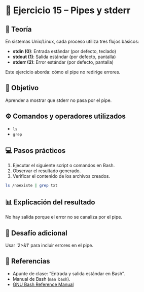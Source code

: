 # 🧪 Ejercicio 15 – Pipes y stderr

## 📘 Teoría
En sistemas Unix/Linux, cada proceso utiliza tres flujos básicos:
- **stdin (0)**: Entrada estándar (por defecto, teclado)
- **stdout (1)**: Salida estándar (por defecto, pantalla)
- **stderr (2)**: Error estándar (por defecto, pantalla)

Este ejercicio aborda: cómo el pipe no redirige errores.

## 🧠 Objetivo
Aprender a mostrar que stderr no pasa por el pipe.

## ⚙️ Comandos y operadores utilizados
- `ls`
- `grep`

## 💻 Pasos prácticos
1. Ejecutar el siguiente script o comandos en Bash.
2. Observar el resultado generado.
3. Verificar el contenido de los archivos creados.

```bash
ls /noexiste | grep txt
```

## 📊 Explicación del resultado
No hay salida porque el error no se canaliza por el pipe.

## 🧩 Desafío adicional
Usar '2>&1' para incluir errores en el pipe.

## 🔗 Referencias
- Apunte de clase: “Entrada y salida estándar en Bash”.
- Manual de Bash (`man bash`).
- [GNU Bash Reference Manual](https://www.gnu.org/software/bash/manual/)
